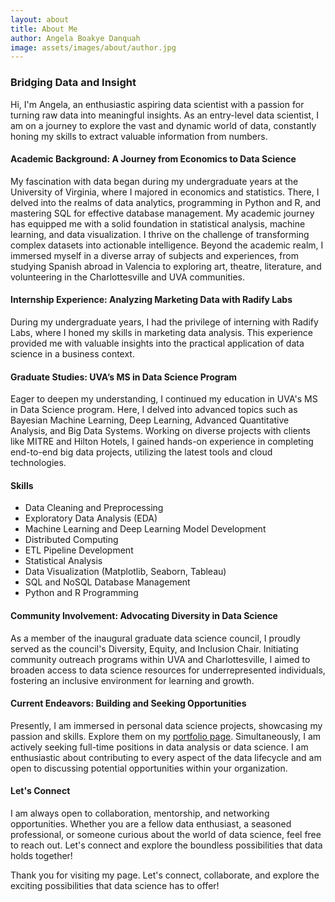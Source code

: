 ```yaml
---
layout: about
title: About Me
author: Angela Boakye Danquah
image: assets/images/about/author.jpg
---
```

### Bridging Data and Insight

Hi, I'm Angela, an enthusiastic aspiring data scientist with a passion for turning raw data into meaningful insights. As an entry-level data scientist, I am on a journey to explore the vast and dynamic world of data, constantly honing my skills to extract valuable information from numbers.

#### Academic Background: A Journey from Economics to Data Science

My fascination with data began during my undergraduate years at the University of Virginia, where I majored in economics and statistics. There, I delved into the realms of data analytics, programming in Python and R, and mastering SQL for effective database management. My academic journey has equipped me with a solid foundation in statistical analysis, machine learning, and data visualization. I thrive on the challenge of transforming complex datasets into actionable intelligence. Beyond the academic realm, I immersed myself in a diverse array of subjects and experiences, from studying Spanish abroad in Valencia to exploring art, theatre, literature, and volunteering in the Charlottesville and UVA communities.

#### Internship Experience: Analyzing Marketing Data with Radify Labs

During my undergraduate years, I had the privilege of interning with Radify Labs, where I honed my skills in marketing data analysis. This experience provided me with valuable insights into the practical application of data science in a business context.

#### Graduate Studies: UVA’s MS in Data Science Program

Eager to deepen my understanding, I continued my education in UVA's MS in Data Science program. Here, I delved into advanced topics such as Bayesian Machine Learning, Deep Learning, Advanced Quantitative Analysis, and Big Data Systems. Working on diverse projects with clients like MITRE and Hilton Hotels, I gained hands-on experience in completing end-to-end big data projects, utilizing the latest tools and cloud technologies.

#### Skills
* Data Cleaning and Preprocessing
* Exploratory Data Analysis (EDA)
* Machine Learning and Deep Learning Model Development
* Distributed Computing
* ETL Pipeline Development
* Statistical Analysis
* Data Visualization (Matplotlib, Seaborn, Tableau)
* SQL and NoSQL Database Management
* Python and R Programming

#### Community Involvement: Advocating Diversity in Data Science

As a member of the inaugural graduate data science council, I proudly served as the council's Diversity, Equity, and Inclusion Chair. Initiating community outreach programs within UVA and Charlottesville, I aimed to broaden access to data science resources for underrepresented individuals, fostering an inclusive environment for learning and growth.

#### Current Endeavors: Building and Seeking Opportunities

Presently, I am immersed in personal data science projects, showcasing my passion and skills. Explore them on my [portfolio page](https://aab5zd.github.io/portfolio). Simultaneously, I am actively seeking full-time positions in data analysis or data science. I am enthusiastic about contributing to every aspect of the data lifecycle and am open to discussing potential opportunities within your organization.

#### Let's Connect

I am always open to collaboration, mentorship, and networking opportunities. Whether you are a fellow data enthusiast, a seasoned professional, or someone curious about the world of data science, feel free to reach out. Let's connect and explore the boundless possibilities that data holds together!

Thank you for visiting my page. Let's connect, collaborate, and explore the exciting possibilities that data science has to offer!
